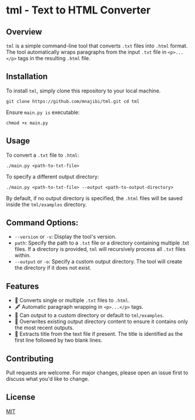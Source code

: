 # tml - Text to HTML Converter

## Overview

`tml` is a simple command-line tool that converts `.txt` files into `.html` format. The tool automatically wraps paragraphs from the input `.txt` file in `<p>...</p>` tags in the resulting `.html` file.

## Installation

To install `tml`, simply clone this repository to your local machine.

`
git clone https://github.com/mnajibi/tml.git
cd tml
`

Ensure `main.py is` executable:

`
chmod +x main.py
`
## Usage

To convert a `.txt` file to `.html`:

`
./main.py <path-to-txt-file>
`

To specify a different output directory:

`
./main.py <path-to-txt-file> --output <path-to-output-directory>
`

By default, if no output directory is specified, the `.html` files will be saved inside the `tml/examples` directory.

## Command Options:

* `--version` or `-v`: Display the tool's version.
* `path`: Specify the path to a `.txt` file or a directory containing multiple .txt files. If a directory is provided, `tml` will recursively process all `.txt` files within.
* `--output` or `-o`: Specify a custom output directory. The tool will create the directory if it does not exist.

## Features

* 📄 Converts single or multiple `.txt` files to `.html`.
* 🖋 Automatic paragraph wrapping in `<p>...</p>` tags.
* 📁 Can output to a custom directory or default to `tml/examples`.
* 🔄 Overwrites existing output directory content to ensure it contains only the most recent outputs.
* 🎉 Extracts title from the text file if present. The title is identified as the first line followed by two blank lines.

## Contributing

Pull requests are welcome. For major changes, please open an issue first to discuss what you'd like to change.

## License

[MIT](https://github.com/mnajibi/tml/blob/main/LICENSE)

